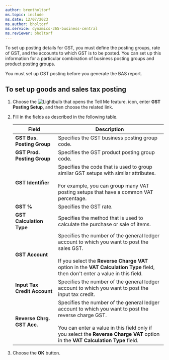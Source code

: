 ```yaml
---
author: brentholtorf
ms.topic: include
ms.date: 12/07/2023
ms.author: bholtorf
ms.service: dynamics-365-business-central
ms.reviewer: bholtorf
---
```


To set up posting details for GST, you must define the posting groups, rate of GST, and the accounts to which GST is to be posted. You can set up this information for a particular combination of business posting groups and product posting groups.  

You must set up GST posting before you generate the BAS report.  

## <a name="to-set-up-goods-and-sales-tax-posting"></a>To set up goods and sales tax posting
1. Choose the ![Lightbulb that opens the Tell Me feature.](../../../media/ui-search/search_small.png "Tell me what you want to do") icon, enter **GST Posting Setup**, and then choose the related link.  
2. Fill in the fields as described in the following table.  

    |Field|Description|  
    |---------------------------------|---------------------------------------|  
    |**GST Bus. Posting Group**|Specifies the GST business posting group code.|  
    |**GST Prod. Posting Group**|Specifies the GST product posting group code.|  
    |**GST Identifier**|Specifies the code that is used to group similar GST setups with similar attributes.<br /><br /> For example, you can group many VAT posting setups that have a common VAT percentage.|  
    |**GST %**|Specifies the GST rate.|  
    |**GST Calculation Type**|Specifies the method that is used to calculate the purchase or sale of items.|  
    |**GST Account**|Specifies the number of the general ledger account to which you want to post the sales GST.<br /><br /> If you select the **Reverse Charge VAT** option in the **VAT Calculation Type** field, then don't enter a value in this field.|  
    |**Input Tax Credit Account**|Specifies the number of the general ledger account to which you want to post the input tax credit.|  
    |**Reverse Chrg. GST Acc.**|Specifies the number of the general ledger account to which you want to post the reverse charge GST.<br /><br /> You can enter a value in this field only if you select the **Reverse Charge VAT** option in the **VAT Calculation Type** field.|  

3.  Choose the **OK** button.  
